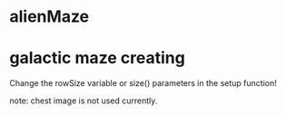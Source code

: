 # alienMaze
# galactic maze creating
Change the rowSize variable or size() parameters in the setup function!

note: chest image is not used currently.
